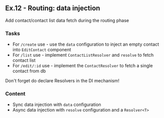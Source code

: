## Ex.12 - Routing: data injection

Add contact/contact list data fetch during the routing phase  

### Tasks

* For `/create` use - use the `data` configuration to inject an empty contact into `EditContact` component
* For `/list` use - implement `ContactListResolver` and `resolve` to fetch contact list
* For `/edit/:id` use - implement the `ContactResolver` to fetch a single contact from db

Don't forget do declare Resolvers in the DI mechanism!

### Content

* Sync data injection with `data` configuration
* Async data injection with `resolve` configuration and a `Resolver<T>`
